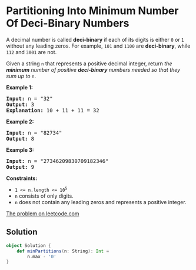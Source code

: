 # Partitioning Into Minimum Number Of Deci-Binary Numbers

A decimal number is called **deci-binary** if each of its digits is
either `0` or `1` without any leading zeros. For example, `101` and
`1100` are **deci-binary**, while `112` and `3001` are not.

Given a string `n` that represents a positive decimal integer, return
_the **minimum** number of positive **deci-binary** numbers needed so
that they sum up to_ `n`.

**Example 1:**
<pre>
<b>Input:</b> n = "32"
<b>Output:</b> 3
<b>Explanation:</b> 10 + 11 + 11 = 32
</pre>

**Example 2:**
<pre>
<b>Input:</b> n = "82734"
<b>Output:</b> 8
</pre>

**Example 3:**
<pre>
<b>Input:</b> n = "27346209830709182346"
<b>Output:</b> 9
</pre>

**Constraints:**

* <code>1 <= n.length <= 10<sup>5</sup></code>
* `n` consists of only digits.
* `n` does not contain any leading zeros and represents a positive integer.

[The problem on leetcode.com](https://leetcode.com/problems/partitioning-into-minimum-number-of-deci-binary-numbers/)

## Solution

```scala
object Solution {
    def minPartitions(n: String): Int =
        n.max - '0'
}
```
